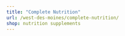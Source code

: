 ```yaml
---
title: "Complete Nutrition"
url: /west-des-moines/complete-nutrition/
shop: nutrition supplements
---
```

